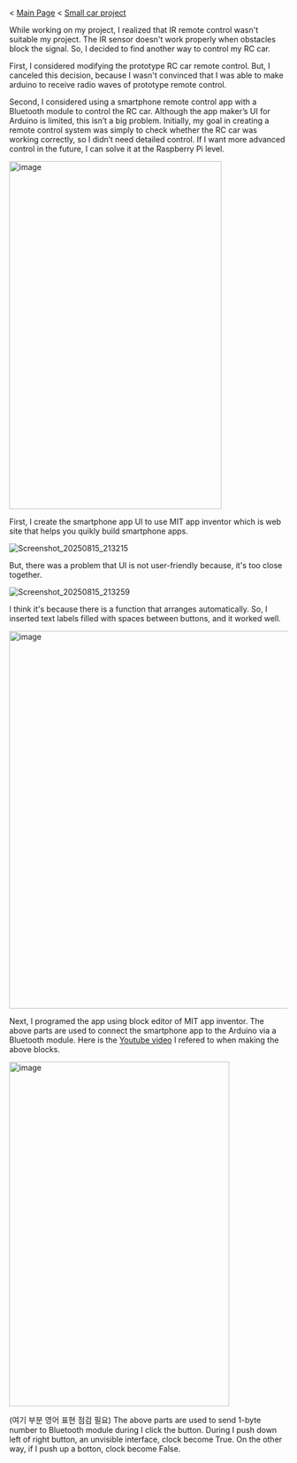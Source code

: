 < [Main Page](https://enginebeast.github.io/) < [Small car project](https://enginebeast.github.io/smallcar)

While working on my project, I realized that IR remote control wasn't suitable my project. The IR sensor doesn't work properly when obstacles block the signal. So, I decided to find another way to control my RC car.

First, I considered modifying the prototype RC car remote control. But, I canceled this decision, because I wasn't convinced that I was able to make arduino to receive radio waves of prototype remote control. 

Second, I considered using a smartphone remote control app with a Bluetooth module to control the RC car. Although the app maker’s UI for Arduino is limited, this isn’t a big problem. Initially, my goal in creating a remote control system was simply to check whether the RC car was working correctly, so I didn’t need detailed control. If I want more advanced control in the future, I can solve it at the Raspberry Pi level.

<img width="384" height="629" alt="image" src="https://github.com/user-attachments/assets/14d0e229-30c2-4883-babd-6e7872e46f1a" />

First, I create the smartphone app UI to use MIT app inventor which is web site that helps you quikly build smartphone apps.

![Screenshot_20250815_213215](https://github.com/user-attachments/assets/a39fa935-1650-445a-9d3c-2acbeab0afa0)

But, there was a problem that UI is not user-friendly because, it's too close together.

![Screenshot_20250815_213259](https://github.com/user-attachments/assets/f1646dca-83fa-407d-afa2-dd2056af3af9)

I think it's because there is a function that arranges automatically. So, I inserted text labels filled with spaces between buttons, and it worked well.

<img width="789" height="683" alt="image" src="https://github.com/user-attachments/assets/1ea112cb-42da-4197-a360-01c480a42b76" />

Next, I programed the app using block editor of MIT app inventor. The above parts are used to connect the smartphone app to the Arduino via a Bluetooth module. Here is the [Youtube video](https://community.appinventor.mit.edu/t/app-inventor-arduino/18357) I refered to when making the above blocks. 

<img width="398" height="623" alt="image" src="https://github.com/user-attachments/assets/1f93d5fe-d984-4a67-b2f8-2901db687cbf" />

(여기 부분 영어 표현 점검 필요)
The above parts are used to send 1-byte number to Bluetooth module during I click the button. During I push down left of right button, an unvisible interface, clock become True. On the other way, if I push up a botton, clock become False.

